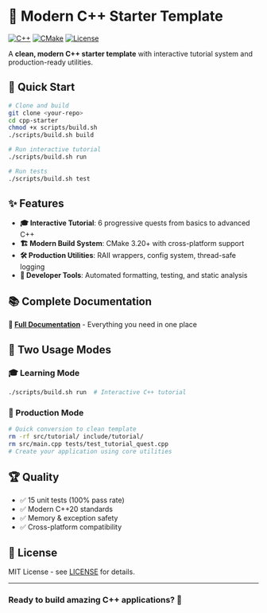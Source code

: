 # 🚀 Modern C++ Starter Template

[![C++](https://img.shields.io/badge/C%2B%2B-20-blue.svg)](https://isocpp.org/)
[![CMake](https://img.shields.io/badge/CMake-3.20%2B-green.svg)](https://cmake.org/)
[![License](https://img.shields.io/badge/License-MIT-yellow.svg)](LICENSE)

A **clean, modern C++ starter template** with interactive tutorial system and production-ready utilities.

## 🚀 Quick Start

```bash
# Clone and build
git clone <your-repo>
cd cpp-starter
chmod +x scripts/build.sh
./scripts/build.sh build

# Run interactive tutorial
./scripts/build.sh run

# Run tests
./scripts/build.sh test
```

## ✨ Features

- **🎓 Interactive Tutorial**: 6 progressive quests from basics to advanced C++
- **🏗️ Modern Build System**: CMake 3.20+ with cross-platform support
- **🛠️ Production Utilities**: RAII wrappers, config system, thread-safe logging
- **🔧 Developer Tools**: Automated formatting, testing, and static analysis

## 📚 Complete Documentation

**📖 [Full Documentation](DOCS.md)** - Everything you need in one place

## 🎯 Two Usage Modes

### 🎓 Learning Mode

```bash
./scripts/build.sh run  # Interactive C++ tutorial
```

### 🚀 Production Mode

```bash
# Quick conversion to clean template
rm -rf src/tutorial/ include/tutorial/
rm src/main.cpp tests/test_tutorial_quest.cpp
# Create your application using core utilities
```

## 🏆 Quality

- ✅ 15 unit tests (100% pass rate)
- ✅ Modern C++20 standards
- ✅ Memory & exception safety
- ✅ Cross-platform compatibility

## 📄 License

MIT License - see [LICENSE](LICENSE) for details.

---

### Ready to build amazing C++ applications? 🚀
